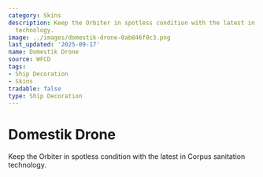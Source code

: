 ```yaml
---
category: Skins
description: Keep the Orbiter in spotless condition with the latest in Corpus sanitation
  technology.
image: ../images/domestik-drone-0ab046f0c3.png
last_updated: '2025-09-17'
name: Domestik Drone
source: WFCD
tags:
- Ship Decoration
- Skins
tradable: false
type: Ship Decoration
---
```


# Domestik Drone

Keep the Orbiter in spotless condition with the latest in Corpus sanitation technology.

